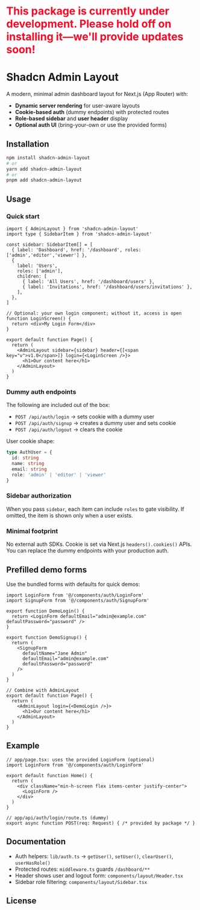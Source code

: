 <h1 style="color: #fc0324">This package is currently under development. Please hold off on installing it—we'll provide updates soon!</h1>


# Shadcn Admin Layout

A modern, minimal admin dashboard layout for Next.js (App Router) with:
- **Dynamic server rendering** for user-aware layouts
- **Cookie-based auth** (dummy endpoints) with protected routes
- **Role-based sidebar** and **user header** display
- **Optional auth UI** (bring-your-own or use the provided forms)

## Installation

```bash
npm install shadcn-admin-layout
# or
yarn add shadcn-admin-layout
# or
pnpm add shadcn-admin-layout
```

## Usage

### Quick start

```tsx
import { AdminLayout } from 'shadcn-admin-layout'
import type { SidebarItem } from 'shadcn-admin-layout'

const sidebar: SidebarItem[] = [
  { label: 'Dashboard', href: '/dashboard', roles: ['admin','editor','viewer'] },
  {
    label: 'Users',
    roles: ['admin'],
    children: [
      { label: 'All Users', href: '/dashboard/users' },
      { label: 'Invitations', href: '/dashboard/users/invitations' },
    ],
  },
]

// Optional: your own login component; without it, access is open
function LoginScreen() {
  return <div>My Login Form</div>
}

export default function Page() {
  return (
    <AdminLayout sidebar={sidebar} header={[<span key="v">v1.0</span>]} login={<LoginScreen />}>
      <h1>Our content here</h1>
    </AdminLayout>
  )
}
```

### Dummy auth endpoints
The following are included out of the box:
- `POST /api/auth/login` → sets cookie with a dummy user
- `POST /api/auth/signup` → creates a dummy user and sets cookie
- `POST /api/auth/logout` → clears the cookie

User cookie shape:

```ts
type AuthUser = {
  id: string
  name: string
  email: string
  role: 'admin' | 'editor' | 'viewer'
}
```

### Sidebar authorization
When you pass `sidebar`, each item can include `roles` to gate visibility. If omitted, the item is shown only when a user exists.

### Minimal footprint
No external auth SDKs. Cookie is set via Next.js `headers().cookies()` APIs. You can replace the dummy endpoints with your production auth.

## Prefilled demo forms

Use the bundled forms with defaults for quick demos:

```tsx
import LoginForm from '@/components/auth/LoginForm'
import SignupForm from '@/components/auth/SignupForm'

export function DemoLogin() {
  return <LoginForm defaultEmail="admin@example.com" defaultPassword="password" />
}

export function DemoSignup() {
  return (
    <SignupForm
      defaultName="Jane Admin"
      defaultEmail="admin@example.com"
      defaultPassword="password"
    />
  )
}

// Combine with AdminLayout
export default function Page() {
  return (
    <AdminLayout login={<DemoLogin />}>
      <h1>Our content here</h1>
    </AdminLayout>
  )
}
```

## Example

```tsx
// app/page.tsx: uses the provided LoginForm (optional)
import LoginForm from '@/components/auth/LoginForm'

export default function Home() {
  return (
    <div className="min-h-screen flex items-center justify-center">
      <LoginForm />
    </div>
  )
}
```

```tsx
// app/api/auth/login/route.ts (dummy)
export async function POST(req: Request) { /* provided by package */ }
```
## Documentation

- Auth helpers: `lib/auth.ts` → `getUser()`, `setUser()`, `clearUser()`, `userHasRole()`
- Protected routes: `middleware.ts` guards `/dashboard/**`
- Header shows user and logout form: `components/layout/Header.tsx`
- Sidebar role filtering: `components/layout/Sidebar.tsx`

## License
